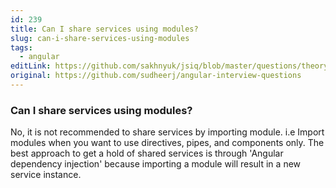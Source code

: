 ```yaml
---
id: 239
title: Can I share services using modules?
slug: can-i-share-services-using-modules
tags:
  - angular
editLink: https://github.com/sakhnyuk/jsiq/blob/master/questions/theory/angular/239.md
original: https://github.com/sudheerj/angular-interview-questions
---
```


### Can I share services using modules?

No, it is not recommended to share services by importing module. i.e Import modules when you want to use directives, pipes, and components only. The best approach to get a hold of shared services is through 'Angular dependency injection' because importing a module will result in a new service instance.